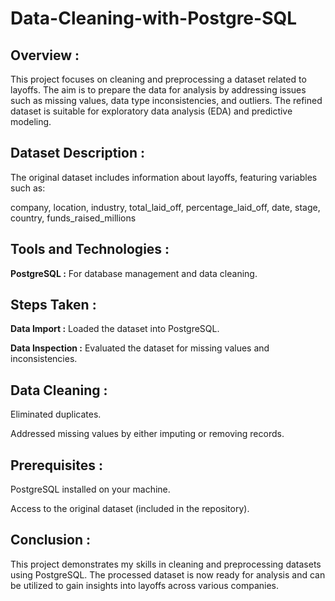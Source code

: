 # Data-Cleaning-with-Postgre-SQL

## Overview :
<p>This project focuses on cleaning and preprocessing a dataset related to layoffs. The aim is to prepare the data for analysis by addressing issues such as missing values, data type inconsistencies, and outliers. The refined dataset is suitable for exploratory data analysis (EDA) and predictive modeling.</p>

## Dataset Description :
<p>The original dataset includes information about layoffs, featuring variables such as:</p>
<p>company, location, industry, total_laid_off, percentage_laid_off, date, stage, country, funds_raised_millions</p>

## Tools and Technologies :
<p><strong>PostgreSQL :</strong> For database management and data cleaning.</p>

## Steps Taken :
<p><strong>Data Import :</strong> Loaded the dataset into PostgreSQL.</p>
<p><strong>Data Inspection :</strong> Evaluated the dataset for missing values and inconsistencies.</p>

## Data Cleaning :
<p>Eliminated duplicates.</p>
<p>Addressed missing values by either imputing or removing records.</p>

## Prerequisites :
<p>PostgreSQL installed on your machine.</p>
<p>Access to the original dataset (included in the repository).</p>

## Conclusion :
<p>This project demonstrates my skills in cleaning and preprocessing datasets using PostgreSQL. The processed dataset is now ready for analysis and can be utilized to gain insights into layoffs across various companies.</p>
